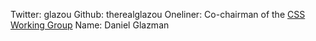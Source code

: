 Twitter: glazou
Github: therealglazou
Oneliner: Co-chairman of the <a Href="http://www.w3.org/Style/CSS/" target="blank">CSS Working Group</a>
Name: Daniel Glazman